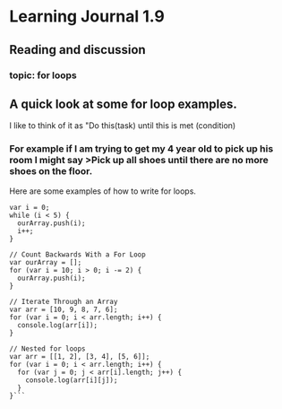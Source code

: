 # Learning Journal 1.9
## Reading and discussion
### topic: for loops

## A quick look at some for loop examples. 

I like to think of it as "Do this(task) until this is met (condition)

### For example if I am trying to get my 4 year old to pick up his room I might say >Pick up all shoes until there are no more shoes on the floor.

Here are some examples of how to write for loops. 


```var ourArray = [];
var i = 0;
while (i < 5) {
  ourArray.push(i);
  i++;
}

// Count Backwards With a For Loop
var ourArray = [];
for (var i = 10; i > 0; i -= 2) {
  ourArray.push(i);
}

// Iterate Through an Array
var arr = [10, 9, 8, 7, 6];
for (var i = 0; i < arr.length; i++) {
  console.log(arr[i]);
}

// Nested for loops
var arr = [[1, 2], [3, 4], [5, 6]];
for (var i = 0; i < arr.length; i++) {
  for (var j = 0; j < arr[i].length; j++) {
    console.log(arr[i][j]);
  }
}```
